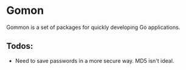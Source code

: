 # Gomon

Gommon is a set of packages for quickly developing Go applications.

## Todos:

- Need to save passwords in a more secure way. MD5 isn't ideal.
